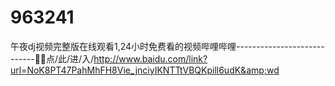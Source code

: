 # 963241
午夜dj视频完整版在线观看1,24小时免费看的视频哔哩哔哩----------------------------🛶🛶点/此/进/入/http://www.baidu.com/link?url=NoK8PT47PahMhFH8Vie_jnciyIKNTTtVBQKpill6udK&amp;wd

